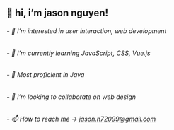 ## 👋 hi, i’m jason nguyen!
###### - 👀 I’m interested in user interaction, web development
###### - 🌱 I’m currently learning JavaScript, CSS, Vue.js
###### - 💪 Most proficient in Java
###### - 💞️ I’m looking to collaborate on web design
###### - 📫 How to reach me -> jason.n72099@gmail.com

<!---
yeets-n/yeets-n is a ✨ special ✨ repository because its `README.md` (this file) appears on your GitHub profile.
You can click the Preview link to take a look at your changes.
--->
